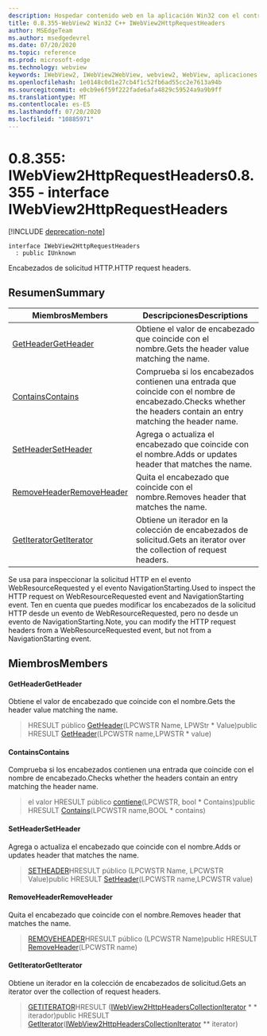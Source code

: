 ```yaml
---
description: Hospedar contenido web en la aplicación Win32 con el control Microsoft Edge WebView2
title: 0.8.355-WebView2 Win32 C++ IWebView2HttpRequestHeaders
author: MSEdgeTeam
ms.author: msedgedevrel
ms.date: 07/20/2020
ms.topic: reference
ms.prod: microsoft-edge
ms.technology: webview
keywords: IWebView2, IWebView2WebView, webview2, WebView, aplicaciones Win32, Win32, Edge
ms.openlocfilehash: 1e0148c0d1e27cb4f1c52fb6ad55cc2e7613a94b
ms.sourcegitcommit: e0cb9e6f59f222fade6afa4829c59524a9a9b9ff
ms.translationtype: MT
ms.contentlocale: es-ES
ms.lasthandoff: 07/20/2020
ms.locfileid: "10885971"
---
```

# <span data-ttu-id="2a69f-104">0.8.355: IWebView2HttpRequestHeaders</span><span class="sxs-lookup"><span data-stu-id="2a69f-104">0.8.355 - interface IWebView2HttpRequestHeaders</span></span> 

[!INCLUDE [deprecation-note](../../includes/deprecation-note.md)]

```
interface IWebView2HttpRequestHeaders
  : public IUnknown
```

<span data-ttu-id="2a69f-105">Encabezados de solicitud HTTP.</span><span class="sxs-lookup"><span data-stu-id="2a69f-105">HTTP request headers.</span></span>

## <span data-ttu-id="2a69f-106">Resumen</span><span class="sxs-lookup"><span data-stu-id="2a69f-106">Summary</span></span>

 <span data-ttu-id="2a69f-107">Miembros</span><span class="sxs-lookup"><span data-stu-id="2a69f-107">Members</span></span>                        | <span data-ttu-id="2a69f-108">Descripciones</span><span class="sxs-lookup"><span data-stu-id="2a69f-108">Descriptions</span></span>
--------------------------------|---------------------------------------------
[<span data-ttu-id="2a69f-109">GetHeader</span><span class="sxs-lookup"><span data-stu-id="2a69f-109">GetHeader</span></span>](#getheader) | <span data-ttu-id="2a69f-110">Obtiene el valor de encabezado que coincide con el nombre.</span><span class="sxs-lookup"><span data-stu-id="2a69f-110">Gets the header value matching the name.</span></span>
[<span data-ttu-id="2a69f-111">Contains</span><span class="sxs-lookup"><span data-stu-id="2a69f-111">Contains</span></span>](#contains) | <span data-ttu-id="2a69f-112">Comprueba si los encabezados contienen una entrada que coincide con el nombre de encabezado.</span><span class="sxs-lookup"><span data-stu-id="2a69f-112">Checks whether the headers contain an entry matching the header name.</span></span>
[<span data-ttu-id="2a69f-113">SetHeader</span><span class="sxs-lookup"><span data-stu-id="2a69f-113">SetHeader</span></span>](#setheader) | <span data-ttu-id="2a69f-114">Agrega o actualiza el encabezado que coincide con el nombre.</span><span class="sxs-lookup"><span data-stu-id="2a69f-114">Adds or updates header that matches the name.</span></span>
[<span data-ttu-id="2a69f-115">RemoveHeader</span><span class="sxs-lookup"><span data-stu-id="2a69f-115">RemoveHeader</span></span>](#removeheader) | <span data-ttu-id="2a69f-116">Quita el encabezado que coincide con el nombre.</span><span class="sxs-lookup"><span data-stu-id="2a69f-116">Removes header that matches the name.</span></span>
[<span data-ttu-id="2a69f-117">GetIterator</span><span class="sxs-lookup"><span data-stu-id="2a69f-117">GetIterator</span></span>](#getiterator) | <span data-ttu-id="2a69f-118">Obtiene un iterador en la colección de encabezados de solicitud.</span><span class="sxs-lookup"><span data-stu-id="2a69f-118">Gets an iterator over the collection of request headers.</span></span>

<span data-ttu-id="2a69f-119">Se usa para inspeccionar la solicitud HTTP en el evento WebResourceRequested y el evento NavigationStarting.</span><span class="sxs-lookup"><span data-stu-id="2a69f-119">Used to inspect the HTTP request on WebResourceRequested event and NavigationStarting event.</span></span> <span data-ttu-id="2a69f-120">Ten en cuenta que puedes modificar los encabezados de la solicitud HTTP desde un evento de WebResourceRequested, pero no desde un evento de NavigationStarting.</span><span class="sxs-lookup"><span data-stu-id="2a69f-120">Note, you can modify the HTTP request headers from a WebResourceRequested event, but not from a NavigationStarting event.</span></span>

## <span data-ttu-id="2a69f-121">Miembros</span><span class="sxs-lookup"><span data-stu-id="2a69f-121">Members</span></span>

#### <span data-ttu-id="2a69f-122">GetHeader</span><span class="sxs-lookup"><span data-stu-id="2a69f-122">GetHeader</span></span> 

<span data-ttu-id="2a69f-123">Obtiene el valor de encabezado que coincide con el nombre.</span><span class="sxs-lookup"><span data-stu-id="2a69f-123">Gets the header value matching the name.</span></span>

> <span data-ttu-id="2a69f-124">HRESULT público [GetHeader](#getheader)(LPCWSTR Name, LPWStr \* Value)</span><span class="sxs-lookup"><span data-stu-id="2a69f-124">public HRESULT [GetHeader](#getheader)(LPCWSTR name,LPWSTR \* value)</span></span>

#### <span data-ttu-id="2a69f-125">Contains</span><span class="sxs-lookup"><span data-stu-id="2a69f-125">Contains</span></span> 

<span data-ttu-id="2a69f-126">Comprueba si los encabezados contienen una entrada que coincide con el nombre de encabezado.</span><span class="sxs-lookup"><span data-stu-id="2a69f-126">Checks whether the headers contain an entry matching the header name.</span></span>

> <span data-ttu-id="2a69f-127">el valor HRESULT público [contiene](#contains)(LPCWSTR, bool \* Contains)</span><span class="sxs-lookup"><span data-stu-id="2a69f-127">public HRESULT [Contains](#contains)(LPCWSTR name,BOOL \* contains)</span></span>

#### <span data-ttu-id="2a69f-128">SetHeader</span><span class="sxs-lookup"><span data-stu-id="2a69f-128">SetHeader</span></span> 

<span data-ttu-id="2a69f-129">Agrega o actualiza el encabezado que coincide con el nombre.</span><span class="sxs-lookup"><span data-stu-id="2a69f-129">Adds or updates header that matches the name.</span></span>

> <span data-ttu-id="2a69f-130">[SETHEADER](#setheader)HRESULT público (LPCWSTR Name, LPCWSTR Value)</span><span class="sxs-lookup"><span data-stu-id="2a69f-130">public HRESULT [SetHeader](#setheader)(LPCWSTR name,LPCWSTR value)</span></span>

#### <span data-ttu-id="2a69f-131">RemoveHeader</span><span class="sxs-lookup"><span data-stu-id="2a69f-131">RemoveHeader</span></span> 

<span data-ttu-id="2a69f-132">Quita el encabezado que coincide con el nombre.</span><span class="sxs-lookup"><span data-stu-id="2a69f-132">Removes header that matches the name.</span></span>

> <span data-ttu-id="2a69f-133">[REMOVEHEADER](#removeheader)HRESULT público (LPCWSTR Name)</span><span class="sxs-lookup"><span data-stu-id="2a69f-133">public HRESULT [RemoveHeader](#removeheader)(LPCWSTR name)</span></span>

#### <span data-ttu-id="2a69f-134">GetIterator</span><span class="sxs-lookup"><span data-stu-id="2a69f-134">GetIterator</span></span> 

<span data-ttu-id="2a69f-135">Obtiene un iterador en la colección de encabezados de solicitud.</span><span class="sxs-lookup"><span data-stu-id="2a69f-135">Gets an iterator over the collection of request headers.</span></span>

> <span data-ttu-id="2a69f-136">[GETITERATOR](#getiterator)HRESULT ([IWebView2HttpHeadersCollectionIterator](IWebView2HttpHeadersCollectionIterator.md) \* \* iterador)</span><span class="sxs-lookup"><span data-stu-id="2a69f-136">public HRESULT [GetIterator](#getiterator)([IWebView2HttpHeadersCollectionIterator](IWebView2HttpHeadersCollectionIterator.md) \*\* iterator)</span></span>

